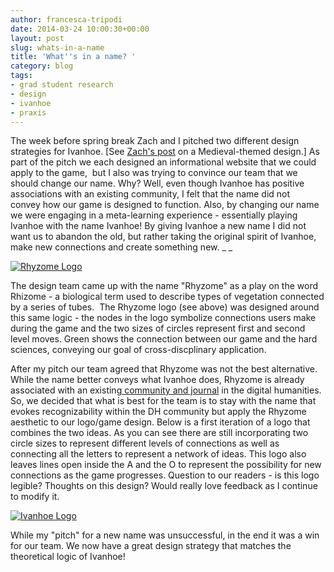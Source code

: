 ```yaml
---
author: francesca-tripodi
date: 2014-03-24 10:00:30+00:00
layout: post
slug: whats-in-a-name
title: 'What''s in a name? '
category: blog
tags:
- grad student research
- design
- ivanhoe
- praxis
---
```


The week before spring break Zach and I pitched two different design strategies for Ivanhoe. [See [Zach's post](http://www.scholarslab.org/digital-humanities/an-ivanhoe-design-idea/) on a Medieval-themed design.] As part of the pitch we each designed an informational website that we could apply to the game,  but I also was trying to convince our team that we should change our name. Why? Well, even though Ivanhoe has positive associations with an existing community, I felt that the name did not convey how our game is designed to function. Also, by changing our name we were engaging in a meta-learning experience - essentially playing Ivanhoe with the name Ivanhoe! By giving Ivanhoe a new name I did not want us to abandon the old, but rather taking the original spirit of Ivanhoe, make new connections and create something new. _
_

[![Rhyzome Logo](http://static.scholarslab.org/wp-content/uploads/2014/03/Screen-shot-2014-03-18-at-1.49.39-PM.png)](http://static.scholarslab.org/wp-content/uploads/2014/03/Screen-shot-2014-03-18-at-1.49.39-PM.png)

The design team came up with the name "Rhyzome" as a play on the word Rhizome - a biological term used to describe types of vegetation connected by a series of tubes.  The Rhyzome logo (see above) was designed around this same logic - the nodes in the logo symbolize connections users make during the game and the two sizes of circles represent first and second level moves. Green shows the connection between our game and the hard sciences, conveying our goal of cross-discplinary application.

After my pitch our team agreed that Rhyzome was not the best alternative. While the name better conveys what Ivanhoe does, Rhyzome is already associated with an existing[ community and journal](http://rhizome.org/) in the digital humanities. So, we decided that what is best for the team is to stay with the name that evokes recognizability within the DH community but apply the Rhyzome aesthetic to our logo/game design. Below is a first iteration of a logo that combines the two ideas. As you can see there are still incorporating two circle sizes to represent different levels of connections as well as connecting all the letters to represent a network of ideas. This logo also leaves lines open inside the A and the O to represent the possibility for new connections as the game progresses. Question to our readers - is this logo legible? Thoughts on this design? Would really love feedback as I continue to modify it.

[![Ivanhoe Logo](http://static.scholarslab.org/wp-content/uploads/2014/03/Screen-shot-2014-03-18-at-2.01.02-PM-300x174.png)](http://static.scholarslab.org/wp-content/uploads/2014/03/Screen-shot-2014-03-18-at-2.01.02-PM.png)

While my "pitch" for a new name was unsuccessful, in the end it was a win for our team. We now have a great design strategy that matches the theoretical logic of Ivanhoe!
